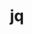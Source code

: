 ---
title: "jq"
layout: cache
categories: [package, develop]
meta: {"versions": ["1.6"], "compilers": ["gcc@=11.4.0", "gcc@=7.5.0", "gcc@=9.4.0", "oneapi@=2023.2.0", "oneapi@=2024.0.0"], "oss": ["ubuntu18.04", "ubuntu20.04", "ubuntu22.04"], "platforms": ["linux"], "targets": ["aarch64", "neoverse_v1", "neoverse_v2", "ppc64le", "x86_64_v3"], "stacks": ["developer-tools", "e4s", "e4s-aarch64", "e4s-neoverse-v2", "e4s-neoverse_v1", "e4s-oneapi", "e4s-power", "root"], "num_specs": 8, "num_specs_by_stack": {"developer-tools": 1, "root": 8, "e4s-neoverse_v1": 1, "e4s-power": 1, "e4s": 1, "e4s-oneapi": 2, "e4s-aarch64": 1, "e4s-neoverse-v2": 1}}
spec_details: [{"hash": "mdw4f4d2ecfdhyssfa6tt5a2n5wmbwym", "compiler": "gcc@=7.5.0", "versions": ["1.6"], "os": "ubuntu18.04", "platform": "linux", "target": "x86_64_v3", "variants": ["build_system=autotools"], "stacks": ["developer-tools", "root"], "size": "-", "tarball": "https://binaries.spack.io/develop/build_cache/linux-ubuntu18.04-x86_64_v3/gcc-7.5.0/jq-1.6/linux-ubuntu18.04-x86_64_v3-gcc-7.5.0-jq-1.6-mdw4f4d2ecfdhyssfa6tt5a2n5wmbwym.spack"}, {"hash": "nj4g7ryyuyu2ehw7oydco35y7d2qxovj", "compiler": "gcc@=11.4.0", "versions": ["1.6"], "os": "ubuntu20.04", "platform": "linux", "target": "neoverse_v1", "variants": ["build_system=autotools"], "stacks": ["e4s-neoverse_v1", "root"], "size": "-", "tarball": "https://binaries.spack.io/develop/build_cache/linux-ubuntu20.04-neoverse_v1/gcc-11.4.0/jq-1.6/linux-ubuntu20.04-neoverse_v1-gcc-11.4.0-jq-1.6-nj4g7ryyuyu2ehw7oydco35y7d2qxovj.spack"}, {"hash": "w2ivin3me4emvggu4veira5dkhnujeoe", "compiler": "gcc@=9.4.0", "versions": ["1.6"], "os": "ubuntu20.04", "platform": "linux", "target": "ppc64le", "variants": ["build_system=autotools"], "stacks": ["e4s-power", "root"], "size": "-", "tarball": "https://binaries.spack.io/develop/build_cache/linux-ubuntu20.04-ppc64le/gcc-9.4.0/jq-1.6/linux-ubuntu20.04-ppc64le-gcc-9.4.0-jq-1.6-w2ivin3me4emvggu4veira5dkhnujeoe.spack"}, {"hash": "wqofyb5uge2twbygfmsvgfugzgyehvq4", "compiler": "gcc@=11.4.0", "versions": ["1.6"], "os": "ubuntu20.04", "platform": "linux", "target": "x86_64_v3", "variants": ["build_system=autotools"], "stacks": ["root", "e4s"], "size": "-", "tarball": "https://binaries.spack.io/develop/build_cache/linux-ubuntu20.04-x86_64_v3/gcc-11.4.0/jq-1.6/linux-ubuntu20.04-x86_64_v3-gcc-11.4.0-jq-1.6-wqofyb5uge2twbygfmsvgfugzgyehvq4.spack"}, {"hash": "p7casbmrvsaswqtq2rrb6jscbq7npj4r", "compiler": "oneapi@=2023.2.0", "versions": ["1.6"], "os": "ubuntu20.04", "platform": "linux", "target": "x86_64_v3", "variants": ["build_system=autotools"], "stacks": ["e4s-oneapi", "root"], "size": "-", "tarball": "https://binaries.spack.io/develop/build_cache/linux-ubuntu20.04-x86_64_v3/oneapi-2023.2.0/jq-1.6/linux-ubuntu20.04-x86_64_v3-oneapi-2023.2.0-jq-1.6-p7casbmrvsaswqtq2rrb6jscbq7npj4r.spack"}, {"hash": "nfx4im7fwakaqsp7eydqpqcqbupxyrbf", "compiler": "gcc@=11.4.0", "versions": ["1.6"], "os": "ubuntu22.04", "platform": "linux", "target": "aarch64", "variants": ["build_system=autotools"], "stacks": ["e4s-aarch64", "root"], "size": "-", "tarball": "https://binaries.spack.io/develop/build_cache/linux-ubuntu22.04-aarch64/gcc-11.4.0/jq-1.6/linux-ubuntu22.04-aarch64-gcc-11.4.0-jq-1.6-nfx4im7fwakaqsp7eydqpqcqbupxyrbf.spack"}, {"hash": "r73qyywfigqgm6bez6su53wn33qnwt5j", "compiler": "gcc@=11.4.0", "versions": ["1.6"], "os": "ubuntu22.04", "platform": "linux", "target": "neoverse_v2", "variants": ["build_system=autotools"], "stacks": ["e4s-neoverse-v2", "root"], "size": "-", "tarball": "https://binaries.spack.io/develop/build_cache/linux-ubuntu22.04-neoverse_v2/gcc-11.4.0/jq-1.6/linux-ubuntu22.04-neoverse_v2-gcc-11.4.0-jq-1.6-r73qyywfigqgm6bez6su53wn33qnwt5j.spack"}, {"hash": "i3qx3hmeaibedsw4zsulicmiuhop5cnh", "compiler": "oneapi@=2024.0.0", "versions": ["1.6"], "os": "ubuntu22.04", "platform": "linux", "target": "x86_64_v3", "variants": ["build_system=autotools"], "stacks": ["e4s-oneapi", "root"], "size": "-", "tarball": "https://binaries.spack.io/develop/build_cache/linux-ubuntu22.04-x86_64_v3/oneapi-2024.0.0/jq-1.6/linux-ubuntu22.04-x86_64_v3-oneapi-2024.0.0-jq-1.6-i3qx3hmeaibedsw4zsulicmiuhop5cnh.spack"}]
---